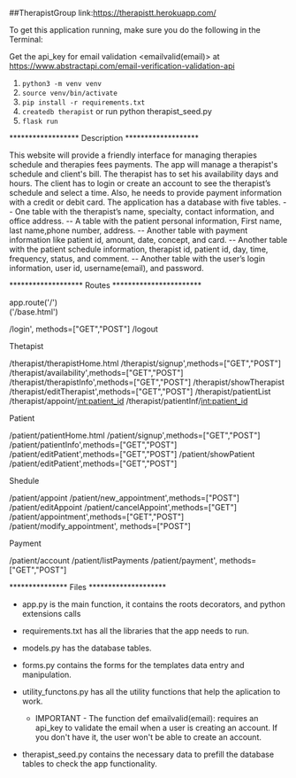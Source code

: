 ##TherapistGroup link:https://therapistt.herokuapp.com/

To get this application running, make sure you do the following in the Terminal:

Get the api_key for email validation <emailvalid(email)> at 
    https://www.abstractapi.com/email-verification-validation-api

1. `python3 -m venv venv`
2. `source venv/bin/activate`
3. `pip install -r requirements.txt`  
4. `createdb therapist` or run python therapist_seed.py
5. `flask run`

****************** Description *******************

This website will provide a friendly interface for managing therapies schedule and therapies fees payments.
The app will manage a therapist's schedule and client's bill. The therapist has to set his availability days and hours. The client has to login or create an account to see the therapist’s schedule and select a time. Also, he needs to provide payment information with a credit or debit card. 
The application has a database with five tables. 
-- One table with the therapist’s name, specialty, contact information, and office address. 
-- A table with the patient personal information, First name, last name,phone number, address.
-- Another table with payment information like patient id, amount, date, concept, and card. 
-- Another table with the patient schedule information, therapist id, patient id, day, time, frequency, status, and comment.
-- Another table with the user’s login information, user id, username(email), and password.

*******************  Routes  ***********************

app.route('/')  
    ('/base.html')

/login', methods=["GET","POST"]
/logout


Thetapist

/therapist/therapistHome.html
/therapist/signup',methods=["GET","POST"]
/therapist/availability',methods=["GET","POST"]
/therapist/therapistInfo',methods=["GET","POST"]
/therapist/showTherapist
/therapist/editTherapist',methods=["GET","POST"]
/therapist/patientList
/therapist/appoint/<int:patient_id>
/therapist/patientInf/<int:patient_id>


Patient

/patient/patientHome.html
/patient/signup',methods=["GET","POST"]
/patient/patientInfo',methods=["GET","POST"]
/patient/editPatient',methods=["GET","POST"]
/patient/showPatient
/patient/editPatient',methods=["GET","POST"]


Shedule

/patient/appoint
/patient/new_appointment',methods=["POST"]
/patient/editAppoint
/patient/cancelAppoint',methods=["GET"]
/patient/appointment',methods=["GET","POST"]
/patient/modify_appointment', methods=["POST"]


Payment

/patient/account
/patient/listPayments
/patient/payment', methods=["GET","POST"]


***************     Files  ********************

- app.py is the main function, it contains the roots decorators, and python extensions calls 
- requirements.txt has all the libraries that the app needs to run.
- models.py has the database tables.
- forms.py contains the forms for the templates data entry and manipulation.
- utility_functons.py has all the utility functions that help the aplication to work.
  - IMPORTANT - The function def emailvalid(email): requires an api_key to validate the email when a user is creating an account. If you don't have it, the user won't be able to create an account.

- therapist_seed.py contains the necessary data to prefill the database tables to check the app functionality.
